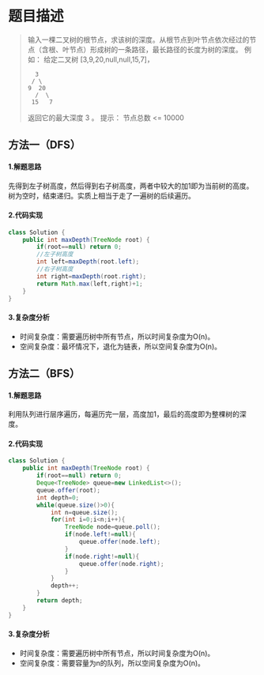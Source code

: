 # 题目描述
> 输入一棵二叉树的根节点，求该树的深度。从根节点到叶节点依次经过的节点（含根、叶节点）形成树的一条路径，最长路径的长度为树的深度。
> 例如：
> 给定二叉树 [3,9,20,null,null,15,7]，
>
>       3   
>      / \   
>     9  20
>       /  \    
>      15   7 
>
> 返回它的最大深度 3 。
> 提示：
> 节点总数 <= 10000

## 方法一（DFS）
#### 1.解题思路
先得到左子树高度，然后得到右子树高度，两者中较大的加1即为当前树的高度。树为空时，结束递归。实质上相当于走了一遍树的后续遍历。
#### 2.代码实现

```java
class Solution {
    public int maxDepth(TreeNode root) {
        if(root==null) return 0;
        //左子树高度
        int left=maxDepth(root.left);
        //右子树高度
        int right=maxDepth(root.right);
        return Math.max(left,right)+1;
    }
}
```
#### 3.复杂度分析
 - 时间复杂度：需要遍历树中所有节点，所以时间复杂度为O(n)。
 - 空间复杂度：最坏情况下，退化为链表，所以空间复杂度为O(n)。

## 方法二（BFS）
#### 1.解题思路
利用队列进行层序遍历，每遍历完一层，高度加1，最后的高度即为整棵树的深度。
#### 2.代码实现

```java
class Solution {
    public int maxDepth(TreeNode root) {
        if(root==null) return 0;
        Deque<TreeNode> queue=new LinkedList<>();
        queue.offer(root);
        int depth=0;
        while(queue.size()>0){          
            int n=queue.size();
            for(int i=0;i<n;i++){
                TreeNode node=queue.poll();
                if(node.left!=null){
                    queue.offer(node.left);
                }
                if(node.right!=null){
                    queue.offer(node.right);
                }
            }
            depth++;
        }
        return depth;
    }
}
```
#### 3.复杂度分析
 - 时间复杂度：需要遍历树中所有节点，所以时间复杂度为O(n)。
 - 空间复杂度：需要容量为n的队列，所以空间复杂度为O(n)。









